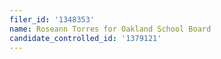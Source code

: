 ```yaml
---
filer_id: '1348353'
name: Roseann Torres for Oakland School Board
candidate_controlled_id: '1379121'
---
```

